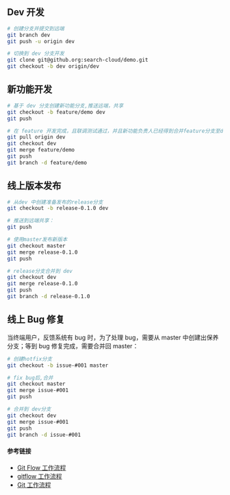 ## Dev 开发

```bash
# 创建分支并提交到远端
git branch dev
git push -u origin dev

# 切换到 dev 分支开发
git clone git@github.org:search-cloud/demo.git
git checkout -b dev origin/dev
```

## 新功能开发

```bash
# 基于 dev 分支创建新功能分支,推送远端，共享
git checkout -b feature/demo dev
git push

# 在 feature 开发完成，且联调测试通过，并且新功能负责人已经得到合并feature分支至dev分支的允许，准备合并
git pull origin dev
git checkout dev
git merge feature/demo
git push
git branch -d feature/demo
```

## 线上版本发布

```bash
# 从dev 中创建准备发布的release分支
git checkout -b release-0.1.0 dev

# 推送到远端共享：
git push

# 使用master发布新版本
git checkout master
git merge release-0.1.0
git push

# release分支合并到 dev
git checkout dev
git merge release-0.1.0
git push
git branch -d release-0.1.0
```

## 线上 Bug 修复

当终端用户，反馈系统有 bug 时，为了处理 bug，需要从 master 中创建出保养分支；等到 bug 修复完成，需要合并回 master：

```bash
# 创建hotfix分支
git checkout -b issue-#001 master

# fix bug后,合并
git checkout master
git merge issue-#001
git push

# 合并到 dev分支
git checkout dev
git merge issue-#001
git push
git branch -d issue-#001
```

#### 参考链接

- [Git Flow 工作流程](https://www.jianshu.com/p/9a76e9aa9534)
- [gitflow 工作流程](https://www.lishuaishuai.com/tools/791.html)
- [Git 工作流程](http://www.ruanyifeng.com/blog/2015/12/git-workflow.html)
